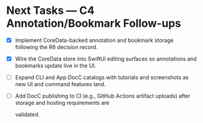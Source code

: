 # Next Tasks — C4 Annotation/Bookmark Follow-ups

- [x] Implement CoreData-backed annotation and bookmark storage following the R6 decision record.
- [x] Wire the CoreData store into SwiftUI editing surfaces so annotations and bookmarks update live in the UI.
- [ ] Expand CLI and App DocC catalogs with tutorials and screenshots as new UI and command features land.
- [ ] Add DocC publishing to CI (e.g., GitHub Actions artifact uploads) after storage and hosting requirements are

  validated.
